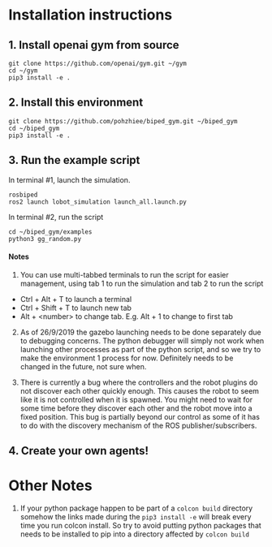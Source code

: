 # Installation instructions
## 1. Install openai gym from source
```
git clone https://github.com/openai/gym.git ~/gym
cd ~/gym
pip3 install -e .
```

## 2. Install this environment
```
git clone https://github.com/pohzhiee/biped_gym.git ~/biped_gym
cd ~/biped_gym
pip3 install -e .
```

## 3. Run the example script 
In terminal #1, launch the simulation. 
```
rosbiped
ros2 launch lobot_simulation launch_all.launch.py
```
In terminal #2, run the script
```
cd ~/biped_gym/examples
python3 gg_random.py
```
#### Notes
1. You can use multi-tabbed terminals to run the script for easier management, using tab 1 to run the simulation and tab 2 to run the script
  - Ctrl + Alt + T to launch a terminal
  - Ctrl + Shift + T to launch new tab
  - Alt + \<number\> to change tab. E.g. Alt + 1 to change to first tab
  
2. As of 26/9/2019 the gazebo launching needs to be done separately due to debugging concerns. 
The python debugger will simply not work when launching other processes as part of the python script, and so we try to make
the environment 1 process for now.
Definitely needs to be changed in the future, not sure when.

3. There is currently a bug where the controllers and the robot plugins do not discover each other quickly enough.
This causes the robot to seem like it is not controlled when it is spawned. You might need to wait for some time before 
they discover each other and the robot move into a fixed position. This bug is partially beyond our control as some of it
has to do with the discovery mechanism of the ROS publisher/subscribers.

## 4. Create your own agents!

# Other Notes
1. If your python package happen to be part of a `colcon build` directory 
somehow the links made during the `pip3 install -e` will break every time you run colcon install.
So try to avoid putting python packages that needs to be installed to pip into a directory affected by `colcon build`
